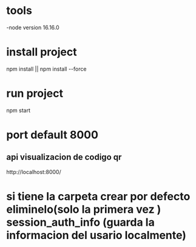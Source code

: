 # tools

-node version 16.16.0

# install project

npm install || npm install --force

# run project

npm start

# port default 8000

## api  visualizacion de codigo  qr

http://localhost:8000/

##

# si tiene la carpeta crear por defecto eliminelo(solo la primera vez ) session_auth_info (guarda la informacion del usario localmente)
